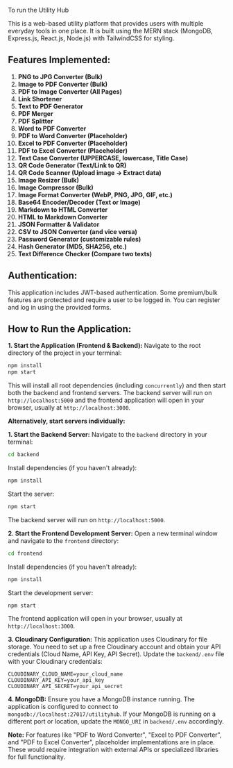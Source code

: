 To run the Utility Hub

This is a web-based utility platform that provides users with multiple everyday tools in one place. It is built using the MERN stack (MongoDB, Express.js, React.js, Node.js) with TailwindCSS for styling.

## Features Implemented:

1.  **PNG to JPG Converter (Bulk)**
2.  **Image to PDF Converter (Bulk)**
3.  **PDF to Image Converter (All Pages)**
4.  **Link Shortener**
5.  **Text to PDF Generator**
6.  **PDF Merger**
7.  **PDF Splitter**
8.  **Word to PDF Converter**
9.  **PDF to Word Converter (Placeholder)**
10. **Excel to PDF Converter (Placeholder)**
11. **PDF to Excel Converter (Placeholder)**
12. **Text Case Converter (UPPERCASE, lowercase, Title Case)**
13. **QR Code Generator (Text/Link to QR)**
14. **QR Code Scanner (Upload image -> Extract data)**
15. **Image Resizer (Bulk)**
16. **Image Compressor (Bulk)**
17. **Image Format Converter (WebP, PNG, JPG, GIF, etc.)**
18. **Base64 Encoder/Decoder (Text or Image)**
19. **Markdown to HTML Converter**
20. **HTML to Markdown Converter**
21. **JSON Formatter & Validator**
22. **CSV to JSON Converter (and vice versa)**
23. **Password Generator (customizable rules)**
24. **Hash Generator (MD5, SHA256, etc.)**
25. **Text Difference Checker (Compare two texts)**

## Authentication:

This application includes JWT-based authentication. Some premium/bulk features are protected and require a user to be logged in. You can register and log in using the provided forms.

## How to Run the Application:



**1. Start the Application (Frontend & Backend):**
   Navigate to the root directory of the project in your terminal:
   ```bash
   npm install
   npm start
   ```
   This will install all root dependencies (including `concurrently`) and then start both the backend and frontend servers. The backend server will run on `http://localhost:5000` and the frontend application will open in your browser, usually at `http://localhost:3000`.

**Alternatively, start servers individually:**

**1. Start the Backend Server:**
   Navigate to the `backend` directory in your terminal:
   ```bash
   cd backend
   ```
   Install dependencies (if you haven't already):
   ```bash
   npm install
   ```
   Start the server:
   ```bash
   npm start
   ```
   The backend server will run on `http://localhost:5000`.

**2. Start the Frontend Development Server:**
   Open a new terminal window and navigate to the `frontend` directory:
   ```bash
   cd frontend
   ```
   Install dependencies (if you haven't already):
   ```bash
   npm install
   ```
   Start the development server:
   ```bash
   npm start
   ```
   The frontend application will open in your browser, usually at `http://localhost:3000`.

**3. Cloudinary Configuration:**
   This application uses Cloudinary for file storage. You need to set up a free Cloudinary account and obtain your API credentials (Cloud Name, API Key, API Secret).
   Update the `backend/.env` file with your Cloudinary credentials:
   ```
   CLOUDINARY_CLOUD_NAME=your_cloud_name
   CLOUDINARY_API_KEY=your_api_key
   CLOUDINARY_API_SECRET=your_api_secret
   ```

**4. MongoDB:**
   Ensure you have a MongoDB instance running. The application is configured to connect to `mongodb://localhost:27017/utilityhub`. If your MongoDB is running on a different port or location, update the `MONGO_URI` in `backend/.env` accordingly.

**Note:** For features like "PDF to Word Converter", "Excel to PDF Converter", and "PDF to Excel Converter", placeholder implementations are in place. These would require integration with external APIs or specialized libraries for full functionality.